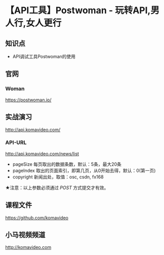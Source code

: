 【API工具】Postwoman - 玩转API,男人行,女人更行
===========================================

## 知识点

* API调试工具Postwoman的使用

## 官网

### Woman

https://postwoman.io/

## 实战演习

http://api.komavideo.com/

### API-URL

http://api.komavideo.com/news/list

+ pageSize
  每页取出的数据条数，默认：5条，最大20条
+ pageIndex
  取出的页面索引，即第几页，从0开始去得，默认：0(第一页)
+ copyright
  新闻出处，取值：osc, csdn, fx168

★注意：以上参数必须通过 *POST* 方式提交才有效。

## 课程文件

https://github.com/komavideo

## 小马视频频道

http://komavideo.com
